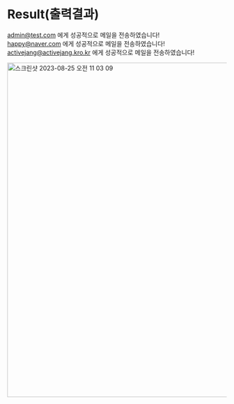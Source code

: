 

# Result(출력결과)
admin@test.com 에게 성공적으로 메일을 전송하였습니다!  <br>
happy@naver.com 에게 성공적으로 메일을 전송하였습니다! <br>
activejang@activejang.kro.kr 에게 성공적으로 메일을 전송하였습니다! <br>

<img width="767" alt="스크린샷 2023-08-25 오전 11 03 09" src="https://github.com/jangwonjun/certcode_sending_email/assets/41234293/4c26f972-01af-407e-9cc3-3143796f9520">
